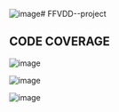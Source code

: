 ![image](https://github.com/Zozozaza/FFVDD--project/assets/134037700/e00c5448-7c98-4208-a964-c0eae0472b44)# FFVDD--project
## CODE COVERAGE
![image](https://github.com/Zozozaza/FFVDD--project/assets/134037700/ba39c7ca-720e-4a6c-8cc1-7b35f16e2167)

![image](https://github.com/Zozozaza/FFVDD--project/assets/134037700/898bb53a-3a96-4224-874c-0e420a307876)


![image](https://github.com/Zozozaza/FFVDD--project/assets/134037700/e8b4a806-7416-4612-a007-f0a452d479e6)


